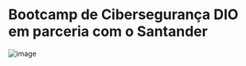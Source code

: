 # Bootcamp de Cibersegurança DIO em parceria com o Santander

![image](https://github.com/user-attachments/assets/f29b79cf-b4e0-4406-afac-db6c95470fe7)
